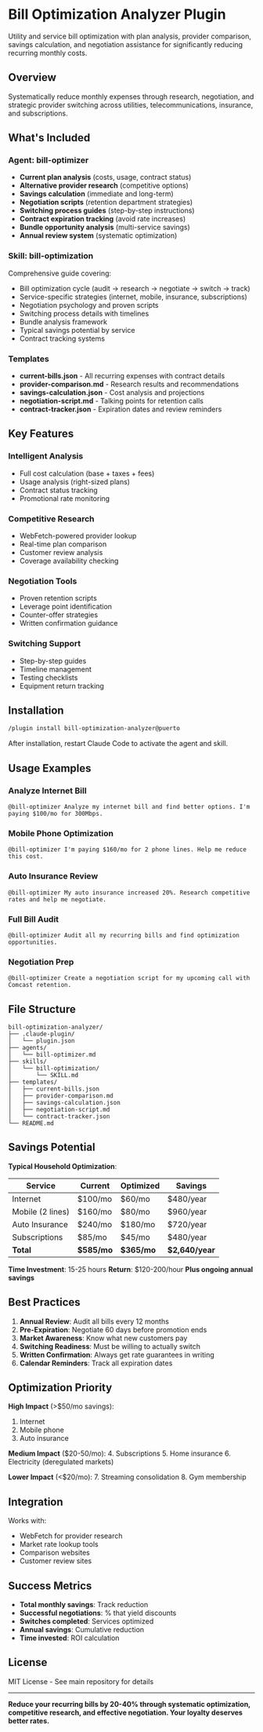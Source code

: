 # Bill Optimization Analyzer Plugin

Utility and service bill optimization with plan analysis, provider comparison, savings calculation, and negotiation assistance for significantly reducing recurring monthly costs.

## Overview

Systematically reduce monthly expenses through research, negotiation, and strategic provider switching across utilities, telecommunications, insurance, and subscriptions.

## What's Included

### Agent: bill-optimizer
- **Current plan analysis** (costs, usage, contract status)
- **Alternative provider research** (competitive options)
- **Savings calculation** (immediate and long-term)
- **Negotiation scripts** (retention department strategies)
- **Switching process guides** (step-by-step instructions)
- **Contract expiration tracking** (avoid rate increases)
- **Bundle opportunity analysis** (multi-service savings)
- **Annual review system** (systematic optimization)

### Skill: bill-optimization
Comprehensive guide covering:
- Bill optimization cycle (audit → research → negotiate → switch → track)
- Service-specific strategies (internet, mobile, insurance, subscriptions)
- Negotiation psychology and proven scripts
- Switching process details with timelines
- Bundle analysis framework
- Typical savings potential by service
- Contract tracking systems

### Templates
- **current-bills.json** - All recurring expenses with contract details
- **provider-comparison.md** - Research results and recommendations
- **savings-calculation.json** - Cost analysis and projections
- **negotiation-script.md** - Talking points for retention calls
- **contract-tracker.json** - Expiration dates and review reminders

## Key Features

### Intelligent Analysis
- Full cost calculation (base + taxes + fees)
- Usage analysis (right-sized plans)
- Contract status tracking
- Promotional rate monitoring

### Competitive Research
- WebFetch-powered provider lookup
- Real-time plan comparison
- Customer review analysis
- Coverage availability checking

### Negotiation Tools
- Proven retention scripts
- Leverage point identification
- Counter-offer strategies
- Written confirmation guidance

### Switching Support
- Step-by-step guides
- Timeline management
- Testing checklists
- Equipment return tracking

## Installation

```bash
/plugin install bill-optimization-analyzer@puerto
```

After installation, restart Claude Code to activate the agent and skill.

## Usage Examples

### Analyze Internet Bill
```
@bill-optimizer Analyze my internet bill and find better options. I'm paying $100/mo for 300Mbps.
```

### Mobile Phone Optimization
```
@bill-optimizer I'm paying $160/mo for 2 phone lines. Help me reduce this cost.
```

### Auto Insurance Review
```
@bill-optimizer My auto insurance increased 20%. Research competitive rates and help me negotiate.
```

### Full Bill Audit
```
@bill-optimizer Audit all my recurring bills and find optimization opportunities.
```

### Negotiation Prep
```
@bill-optimizer Create a negotiation script for my upcoming call with Comcast retention.
```

## File Structure

```
bill-optimization-analyzer/
├── .claude-plugin/
│   └── plugin.json
├── agents/
│   └── bill-optimizer.md
├── skills/
│   └── bill-optimization/
│       └── SKILL.md
├── templates/
│   ├── current-bills.json
│   ├── provider-comparison.md
│   ├── savings-calculation.json
│   ├── negotiation-script.md
│   └── contract-tracker.json
└── README.md
```

## Savings Potential

**Typical Household Optimization**:

| Service | Current | Optimized | Savings |
|---------|---------|-----------|---------|
| Internet | $100/mo | $60/mo | $480/year |
| Mobile (2 lines) | $160/mo | $80/mo | $960/year |
| Auto Insurance | $240/mo | $180/mo | $720/year |
| Subscriptions | $85/mo | $45/mo | $480/year |
| **Total** | **$585/mo** | **$365/mo** | **$2,640/year** |

**Time Investment**: 15-25 hours
**Return**: $120-200/hour
**Plus ongoing annual savings**

## Best Practices

1. **Annual Review**: Audit all bills every 12 months
2. **Pre-Expiration**: Negotiate 60 days before promotion ends
3. **Market Awareness**: Know what new customers pay
4. **Switching Readiness**: Must be willing to actually switch
5. **Written Confirmation**: Always get rate guarantees in writing
6. **Calendar Reminders**: Track all expiration dates

## Optimization Priority

**High Impact** (>$50/mo savings):
1. Internet
2. Mobile phone
3. Auto insurance

**Medium Impact** ($20-50/mo):
4. Subscriptions
5. Home insurance
6. Electricity (deregulated markets)

**Lower Impact** (<$20/mo):
7. Streaming consolidation
8. Gym membership

## Integration

Works with:
- WebFetch for provider research
- Market rate lookup tools
- Comparison websites
- Customer review sites

## Success Metrics

- **Total monthly savings**: Track reduction
- **Successful negotiations**: % that yield discounts
- **Switches completed**: Services optimized
- **Annual savings**: Cumulative reduction
- **Time invested**: ROI calculation

## License

MIT License - See main repository for details

---

**Reduce your recurring bills by 20-40% through systematic optimization, competitive research, and effective negotiation. Your loyalty deserves better rates.**
